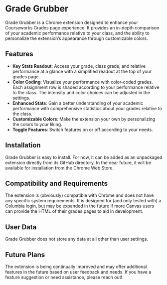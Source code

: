 # Grade Grubber

Grade Grubber is a Chrome extension designed to enhance your Courseworks Grades page experience. It provides an in-depth comparison of your academic performance relative to your class, and the ability to personalize the extension’s appearance through customizable colors. 

## Features

- **Key Stats Readout**: Access your grade, class grade, and relative performance at a glance with a simplified readout at the top of your grades page.
- **Color Coding**: Visualize your performance with color-coded grades. Each assignment row is shaded according to your performance relative to the class. The intensity and color choices can be adjusted in the settings.
- **Enhanced Stats**: Gain a better understanding of your academic performance with comprehensive statistics about your grades relative to the class.
- **Customizable Colors**: Make the extension your own by personalizing the colors to your liking.
- **Toggle Features**: Switch features on or off according to your needs.

## Installation

Grade Grubber is easy to install. For now, it can be added as an unpackaged extension directly from its GitHub directory. In the near future, it will be available for installation from the Chrome Web Store.

## Compatibility and Requirements

The extension is (obviously) compatible with Chrome and does not have any specific system requirements. It is designed for (and only tested with) a Columbia login, but may be expanded in the future if more Canvas users can provide the HTML of their grades pages to aid in development.

## User Data

Grade Grubber does not store any data at all other than user settings.

## Future Plans

The extension is being continually improved and may offer additional features in the future based on user feedback and needs. If you have a feature suggestion or need assistance, please reach out!.
